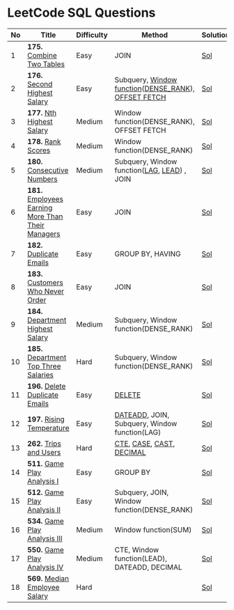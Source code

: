 # LeetCode SQL Questions

| No | Title                      | Difficulty | Method                                  | Solution |
|----|----------------------------|------------|-----------------------------------------|----------|
| 1  | __175.__ [Combine Two Tables](https://leetcode.com/problems/combine-two-tables/)    | Easy       | JOIN                                    |[Sol](175-Combine-Two-Tables.sql)      |
| 2  | __176.__ [Second Highest Salary](https://leetcode.com/problems/second-highest-salary/) | Easy       | Subquery, [Window function](https://www.sqlservertutorial.net/sql-server-window-functions/)([DENSE_RANK](https://www.sqlservertutorial.net/sql-server-window-functions/sql-server-dense_rank-function/)), [OFFSET FETCH](https://www.sqlservertutorial.net/sql-server-basics/sql-server-offset-fetch/) |[Sol](176-Second-Highest-Salary.sql)           |
| 3  | __177.__ [Nth Highest Salary](https://leetcode.com/problems/nth-highest-salary/)    | Medium     | Window function(DENSE_RANK), OFFSET FETCH          |[Sol](177-Nth-Highest-Salary.sql)          |
| 4  | __178.__ [Rank Scores](https://leetcode.com/problems/rank-scores/)           | Medium     | Window function(DENSE_RANK)                        |[Sol](178-Rank-Scores.sql)          |
| 5  | __180.__ [Consecutive Numbers](https://leetcode.com/problems/consecutive-numbers/)   | Medium     | Subquery, Window function([LAG](https://www.sqlservertutorial.net/sql-server-window-functions/sql-server-lag-function/), [LEAD](https://www.sqlservertutorial.net/sql-server-window-functions/sql-server-lead-function/)) , JOIN         |[Sol](180-Consecutive-Numbers.sql)          |
| 6  | __181.__ [Employees Earning More Than Their Managers](https://leetcode.com/problems/employees-earning-more-than-their-managers/) | Easy | JOIN |[Sol](181-Employees-Earning-More-Than-Their-Managers.sql)|
| 7  | __182.__ [Duplicate Emails](https://leetcode.com/problems/duplicate-emails/)      | Easy    | GROUP BY, HAVING         |[Sol](182-Duplicate-Emails.sql)          |
| 8  | __183.__ [Customers Who Never Order](https://leetcode.com/problems/customers-who-never-order/) | Easy    | JOIN                |[Sol](183-Customers-Who-Never-Order.sql) |
| 9  | __184.__ [Department Highest Salary](https://leetcode.com/problems/department-highest-salary/) | Medium  | Subquery, Window function(DENSE_RANK)              |[Sol](184-Department-Highest-Salary.sql) |
| 10  | __185.__ [Department Top Three Salaries](https://leetcode.com/problems/department-top-three-salaries/)| Hard    | Subquery, Window function(DENSE_RANK)           |[Sol](185-Department-Top-Three-Salaries.sql) |
| 11  | __196.__ [Delete Duplicate Emails](https://leetcode.com/problems/delete-duplicate-emails/)| Easy    | [DELETE](https://www.sqlservertutorial.net/sql-server-basics/sql-server-delete/)           |[Sol](196-Delete-Duplicate-Emails.sql) |
| 12  | __197.__ [Rising Temperature](https://leetcode.com/problems/rising-temperature/)| Easy    | [DATEADD](https://www.w3schools.com/sql/func_sqlserver_dateadd.asp), JOIN, Subquery, Window function(LAG)          |[Sol](197-Rising-Temperature.sql) |
| 13  | __262.__ [Trips and Users](https://leetcode.com/problems/trips-and-users/)| Hard    | [CTE](https://www.sqlservertutorial.net/sql-server-basics/sql-server-cte/), [CASE](https://www.sqlservertutorial.net/sql-server-basics/sql-server-case/), [CAST](https://www.sqlservertutorial.net/sql-server-system-functions/sql-server-cast-function/), [DECIMAL](https://www.sqlservertutorial.net/sql-server-basics/sql-server-decimal/)      |[Sol](262-Trips-and-Users.sql) |
| 14  | __511.__ [Game Play Analysis I](https://leetcode.com/problems/game-play-analysis-i/)| Easy    | GROUP BY         |[Sol](511-Game-Play-Analysis-I.sql) |
| 15  | __512.__ [Game Play Analysis II](https://leetcode.com/problems/game-play-analysis-ii/)| Easy    | Subquery, JOIN, Window function(DENSE_RANK)         |[Sol](512-Game-Play-Analysis-II.sql) |
| 16  | __534.__ [Game Play Analysis III](https://leetcode.com/problems/game-play-analysis-iii/)| Medium    | Window function(SUM)         |[Sol](534-Game-Play-Analysis-III.sql) |
| 17  | __550.__ [Game Play Analysis IV](https://leetcode.com/problems/game-play-analysis-iv/)| Medium    | CTE, Window function(LEAD), DATEADD, DECIMAL         |[Sol](550-Game-Play-Analysis-IV.sql) |
| 18  | __569.__ [Median Employee Salary](https://leetcode.com/problems/median-employee-salary/)| Hard    |   |[Sol]() |
